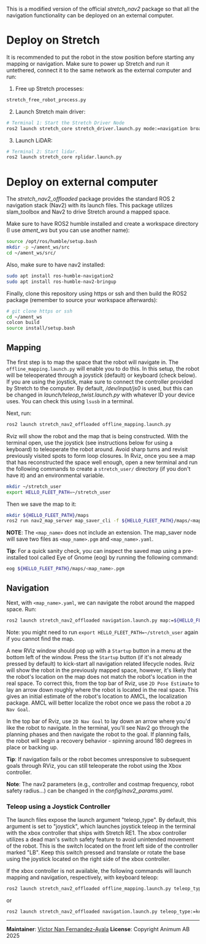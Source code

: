This is a modified version of the official *stretch_nav2* package so that all the navigation functionality can be deployed on an external computer.

# Deploy on Stretch

It is recommended to put the robot in the stow position before starting any mapping or navigation. Make sure to power up Stretch and run it untethered, connect it to the same network as the external computer and run:

1. Free up Stretch processes:
```bash
stretch_free_robot_process.py
```
2. Launch Stretch main driver:
```bash
# Terminal 1: Start the Stretch Driver Node
ros2 launch stretch_core stretch_driver.launch.py mode:=navigation broadcast_odom_tf:=True
```
3. Launch LiDAR:
```bash
# Terminal 2: Start lidar.
ros2 launch stretch_core rplidar.launch.py
```

# Deploy on external computer

The *stretch_nav2_offloaded* package provides the standard ROS 2 navigation stack (Nav2) with its launch files. This package utilizes slam_toolbox and Nav2 to drive Stretch around a mapped space.

Make sure to have ROS2 humble installed and create a workspace directory (I use *ament_ws* but you can use another name):

```bash
source /opt/ros/humble/setup.bash
mkdir -p ~/ament_ws/src
cd ~/ament_ws/src/
```

Also, make sure to have nav2 installed:

```bash
sudo apt install ros-humble-navigation2
sudo apt install ros-humble-nav2-bringup
```

Finally, clone this repository using https or ssh and then build the ROS2 package (remember to source your workspace afterwards):

```bash
# git clone https or ssh
cd ~/ament_ws
colcon build
source install/setup.bash
```

## Mapping

The first step is to map the space that the robot will navigate in. The `offline_mapping.launch.py` will enable you to do this. In this setup, the robot will be teleoperated through a joystick (default) or keyboard (check below). If you are using the joystick, make sure to connect the controller provided by Stretch to the computer. By default, */dev/input/js0* is used, but this can be changed in *launch/teleop_twist.launch.py* with whatever ID your device uses. You can check this using `lsusb` in a terminal.

Next, run:

```bash
ros2 launch stretch_nav2_offloaded offline_mapping.launch.py
```

Rviz will show the robot and the map that is being constructed. With the terminal open, use the joystick (see instructions below for using a keyboard) to teleoperate the robot around. Avoid sharp turns and revisit previously visited spots to form loop closures. In Rviz, once you see a map that has reconstructed the space well enough, open a new terminal and run the following commands to create a `stretch_user/` directory (if you don't have it) and an environmental variable.

```bash
mkdir ~/stretch_user
export HELLO_FLEET_PATH=~/stretch_user
```

Then we save the map to it:

```bash
mkdir ${HELLO_FLEET_PATH}/maps
ros2 run nav2_map_server map_saver_cli -f ${HELLO_FLEET_PATH}/maps/<map_name>
```

**NOTE**: The `<map_name>` does not include an extension. The map_saver node will save two files as `<map_name>.pgm` and `<map_name>.yaml`.

**Tip**: For a quick sanity check, you can inspect the saved map using a pre-installed tool called Eye of Gnome (eog) by running the following command:

```bash
eog ${HELLO_FLEET_PATH}/maps/<map_name>.pgm
```

## Navigation

Next, with `<map_name>.yaml`, we can navigate the robot around the mapped space. Run:

```bash
ros2 launch stretch_nav2_offloaded navigation.launch.py map:=${HELLO_FLEET_PATH}/maps/<map_name>.yaml
```

Note: you might need to run ```export HELLO_FLEET_PATH=~/stretch_user``` again if you cannot find the map.

A new RViz window should pop up with a `Startup` button in a menu at the bottom left of the window. Press the `Startup` button (if it's not already pressed by default) to kick-start all navigation related lifecycle nodes. Rviz will show the robot in the previously mapped space, however, it's likely that the robot's location on the map does not match the robot's location in the real space. To correct this, from the top bar of Rviz, use `2D Pose Estimate` to lay an arrow down roughly where the robot is located in the real space. This gives an initial estimate of the robot's location to AMCL, the localization package. AMCL will better localize the robot once we pass the robot a `2D Nav Goal`.

In the top bar of Rviz, use `2D Nav Goal` to lay down an arrow where you'd like the robot to navigate. In the terminal, you'll see Nav2 go through the planning phases and then navigate the robot to the goal. If planning fails, the robot will begin a recovery behavior - spinning around 180 degrees in place or backing up.

**Tip**: If navigation fails or the robot becomes unresponsive to subsequent goals through RViz, you can still teleoperate the robot using the Xbox controller.

**Note**: The nav2 parameters (e.g., controller and costmap frequency, robot safety radius...) can be changed in the *config/nav2_params.yaml*.

### Teleop using a Joystick Controller

The launch files expose the launch argument "teleop_type". By default, this argument is set to "joystick", which launches joystick teleop in the terminal with the xbox controller that ships with Stretch RE1. The xbox controller utilizes a dead man's switch safety feature to avoid unintended movement of the robot. This is the switch located on the front left side of the controller marked "LB". Keep this switch pressed and translate or rotate the base using the joystick located on the right side of the xbox controller.

If the xbox controller is not available, the following commands will launch mapping and navigation, respectively, with keyboard teleop:

```bash
ros2 launch stretch_nav2_offloaded offline_mapping.launch.py teleop_type:=keyboard
```
or
```bash
ros2 launch stretch_nav2_offloaded navigation.launch.py teleop_type:=keyboard map:=${HELLO_FLEET_PATH}/maps/<map_name>.yaml
```

---

**Maintainer**: [Victor Nan Fernandez-Ayala](mailto:victor@animum.ai)
**License**: Copyright Animum AB 2025
